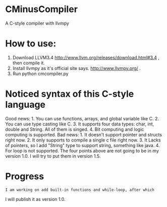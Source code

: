 CMinusCompiler
==============

A C-style compiler with llvmpy

How to use:
===========

1. Download LLVM3.4 http://www.llvm.org/releases/download.html#3.4 ,
then compile it. 
2. Install llvmpy as it's official site says. http://www.llvmpy.org/ .
3. Run python cmcompiler.py

Noticed syntax of this C-style language
===============================
Good news:
    1. You can use functions, arrays, and global variable like C.
    2. You can use type casting like C.
    3. It supports four data types: char, int, double and String.
    All of them is singed.
    4. Bit computing and logic computing is supported.
Bad news:
    1. It doesn't support pointer and structs right now.
    2. It only supports to compile a single c file right now.
    3. It Lacks of pointers, so I add "String" type to support string,
    something like java.
    4. For loop is not supported.
    The four points above are not going to be in my version 1.0. I will
    try to put them in version 1.5.

Progress
=========
    I am working on add built-in functions and while-loop, after which 
I will publish it as version 1.0.


